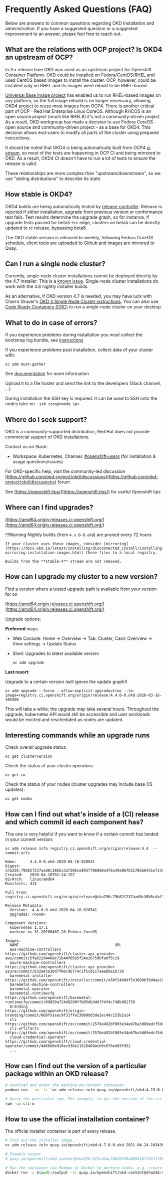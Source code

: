 # Frequently Asked Questions (FAQ)

<!--- cSpell:ignore Charro Gruver hoster -->

Below are answers to common questions regarding OKD installation and administration. If you have a suggested question or a suggested improvement to an answer, please feel free to reach out.

## What are the relations with OCP project? Is OKD4 an upstream of OCP?

In 3.x release time OKD was used as an upstream project for Openshift Container Platform. OKD could be installed on
Fedora/CentOS/RHEL and used CentOS based images to install the cluster. OCP, however, could be installed only on RHEL and its images were rebuilt to be RHEL-based.

[Universal Base Image project](https://www.redhat.com/en/blog/introducing-red-hat-universal-base-image) has enabled us to run RHEL-based images on any platform, so the full image rebuild is no longer necessary, allowing OKD4 project to reuse most images from OCP4. There is another critical part of OCP - Red Hat Enterprise Linux CoreOS. Although RHCOS is an open source project (much like RHEL8) it's not a community-driven project. As a result, OKD workgroup has
made a decision to use Fedora CoreOS - open source and community-driven project - as a base for OKD4. This decision allows end-users to modify all parts of the cluster using prepared instructions.

It should be noted that OKD4 is being automatically built from OCP4 [ci stream](https://github.com/openshift/release/blob/1b5147b525b60b9e402a480db6aaf0b8f12960de/core-services/release-controller/_releases/release-ocp-4.5-ci.json#L10-L36), so most of the tests are happening in OCP CI and being mirrored to OKD. As a result, OKD4 CI doesn't have to run a lot of tests to ensure the release is valid.

These relationships are more complex than "upstream/downstream", so we use "sibling distributions" to describe its state.

## How stable is OKD4?

OKD4 builds are being automatically tested by [release-controller](https://amd64.origin.releases.ci.openshift.org/). Release is rejected if either installation, upgrade from previous version or conformance test fails. Test results determine the upgrade graph, so for instance, if upgrade tests passed for beta5->rc edge, clusters on beta5 can be directly updated to rc release, bypassing beta6.

The OKD stable version is released bi-weekly, following Fedora CoreOS schedule, client tools are uploaded to Github and images are mirrored to Quay.

## Can I run a single node cluster?

Currently, single-node cluster installations cannot be deployed directly by the 4.7 installer. This is a [known issue](https://github.com/openshift/okd/blob/master/KNOWN_ISSUES.md). Single-node cluster installations do work with the 4.8 nightly installer builds.

As an alternative, if OKD version 4.7 is needed, you may have luck with Charro Gruver's [OKD 4 Single Node Cluster instructions](https://cgruver.github.io/okd4-single-node-cluster/). You can also use [Code Ready Containers (CRC)](crc.md) to run a single-node cluster on your desktop.

## What to do in case of errors?

If you experience problems during installation you *must* collect the bootstrap log bundle, see [instructions](https://docs.okd.io/latest/installing/installing-troubleshooting.html)

If you experience problems post installation, collect data of your cluster with:

```shell
oc adm must-gather
```

See [documentation](https://docs.okd.io/latest/support/gathering-cluster-data.html) for more information.

Upload it to a file hoster and send the link to the developers (Slack channel, ...)

During installation the SSH key is required. It can be used to SSH onto the nodes later on - `ssh core@<node ip>`

## Where do I seek support?

OKD is a community-supported distribution, Red Hat does not provide commercial support of OKD installations.

Contact us on Slack:

- Workspace: Kubernetes, Channel: [#openshift-users](https://kubernetes.slack.com/messages/openshift-users/) (for installation & usage questions/issues)

For OKD-specific help, visit the community-led discussion [https://github.com/okd-project/okd/discussions](https://github.com/okd-project/okd/discussions) forum

See [https://openshift.tips/](https://openshift.tips/)<!--{target=_blank} comment for docusaurus compat--> for useful Openshift tips

## Where can I find upgrades?

[https://amd64.origin.releases.ci.openshift.org/](https://amd64.origin.releases.ci.openshift.org/)<!--{target=_blank} comment for docusaurus compat-->

!!!Warning
    Nightly builds (from `4.x.0-0.okd`) are pruned every 72 hours.

    If your cluster uses these images, consider [mirroring](https://docs.okd.io/latest/installing/disconnected_install/installing-mirroring-installation-images.html) these files to a local registry.

    Builds from the **stable-4** stream are not removed.

## How can I upgrade my cluster to a new version?

Find a version where a tested upgrade path is available from your version for on

[https://amd64.origin.releases.ci.openshift.org/](https://amd64.origin.releases.ci.openshift.org/)<!--{target=_blank} comment for docusaurus compat-->

Upgrade options:

**Preferred** ways:

- Web Console: Home -> Overview -> Tab: Cluster, Card: Overview -> View settings -> Update Status
- Shell:
  Upgrades to latest available version

  ```shell
  oc adm upgrade
  ```

**Last resort**:

Upgrade to a certain version (will ignore the update graph!)

  ```shell
  oc adm upgrade --force --allow-explicit-upgrade=true --to-image=registry.ci.openshift.org/origin/release:4.4.0-0.okd-2020-03-16-105308
  ```

This will take a while; the upgrade may take several hours. Throughout the upgrade, kubernetes API would still be
accessible and user workloads would be evicted and rescheduled as nodes are updated.

## Interesting commands while an upgrade runs

Check overall upgrade status:

```shell
oc get clusterversion
```

Check the status of your cluster operators:

```shell
oc get co
```

Check the status of your nodes (cluster upgrades may include base OS updates):

```shell
oc get nodes
```

## How can I find out what's inside of a (CI) release and which commit id each component has?

This one is very helpful if you want to know if a certain commit has landed in your current version:

  ```shell
  oc adm release info registry.ci.openshift.org/origin/release:4.4  --commit-urls
  ```

  ```text
  Name:      4.4.0-0.okd-2020-04-10-020541
  Digest:    sha256:79b82f237aad0c38b5cdaf386ce893ff86060a476a39a067b5178bb6451e713c
  Created:   2020-04-10T02:14:15Z
  OS/Arch:   linux/amd64
  Manifests: 413

  Pull From: registry.ci.openshift.org/origin/release@sha256:79b82f237aad0c38b5cdaf386ce893ff86060a476a39a067b5178bb6451e713c

  Release Metadata:
    Version:  4.4.0-0.okd-2020-04-10-020541
    Upgrades: <none>

  Component Versions:
    kubernetes 1.17.1
    machine-os 31.20200407.20 Fedora CoreOS

  Images:
    NAME                                           URL
    aws-machine-controllers                        https://github.com/openshift/cluster-api-provider-aws/commit/5fa82204468e71b44f65a5f24e2675dbfa0f5c29
    azure-machine-controllers                      https://github.com/openshift/cluster-api-provider-azure/commit/832a43a30d7f00cd6774c1f5cd117aeebbe1b730
    baremetal-installer                            https://github.com/openshift/installer/commit/a58f24b0df7e3699b39d4ae1d23c45672706934d
    baremetal-machine-controllers
    baremetal-operator
    baremetal-runtimecfg                           https://github.com/openshift/baremetal-runtimecfg/commit/09850a724d9290ffb05db3dd7f4f4c748b982759
    branding                                       https://github.com/openshift/origin-branding/commit/068fa1eac9f31ffe13089dd3de2ec49c153b2a14
    cli                                            https://github.com/openshift/oc/commit/2576e482bf003e34e67ba3d69edcf5d411cfd6f3
    cli-artifacts                                  https://github.com/openshift/oc/commit/2576e482bf003e34e67ba3d69edcf5d411cfd6f3
    cloud-credential-operator                      https://github.com/openshift/cloud-credential-operator/commit/446680ed10ac938e11626409acb0c076edd3fd52
    ...

  ```

## How can I find out the version of a particular package within an OKD release?
```bash
# Download and enter the machine-os-content container.
podman run --rm -ti `oc adm release info quay.io/openshift/okd:4.13.0-0.okd-2023-06-24-145750 --image-for=machine-os-content`

# Query the particular rpm. For example, to get the version of the cri-o package in the release, use the following:
rpm -qa cri-o
```

## How to use the official installation container?

The official installer container is part of every release.

```bash
# Find out the installer image.
oc adm release info quay.io/openshift/okd:4.7.0-0.okd-2021-04-24-103438 --image-for=installer

# Example output
# quay.io/openshift/okd-content@sha256:521cd3ac7d826749a085418f753f1f909579e1aedfda704dca939c5ea7e5b105

# Run the container via Podman or Docker to perform tasks. e.g. create ignition configurations
docker run -v $(pwd):/output -ti quay.io/openshift/okd-content@sha256:521cd3ac7d826749a085418f753f1f909579e1aedfda704dca939c5ea7e5b105 create ignition-configs
```
